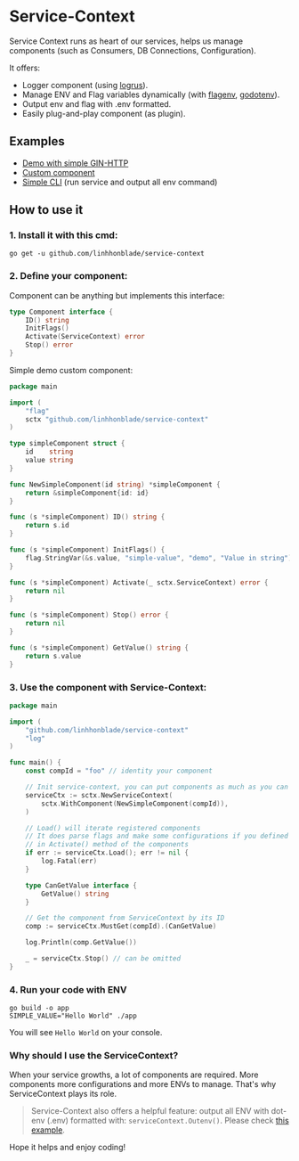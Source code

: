 # Service-Context

Service Context runs as heart of our services, helps us manage components (such as Consumers, DB Connections, Configuration).

It offers:

- Logger component (using [logrus](https://github.com/sirupsen/logrus)).
- Manage ENV and Flag variables dynamically (with [flagenv](github.com/facebookgo/flagenv), [godotenv](github.com/joho/godotenv)).
- Output env and flag with .env formatted. 
- Easily plug-and-play component (as plugin).

## Examples
- [Demo with simple GIN-HTTP](./examples/ginhttp)
- [Custom component](./examples/simplecomp)
- [Simple CLI](./examples/simplecli) (run service and output all env command)

## How to use it

### 1. Install it with this cmd:
```shell
go get -u github.com/linhhonblade/service-context
```

### 2. Define your component:
Component can be anything but implements this interface:

```go
type Component interface {
	ID() string
	InitFlags()
	Activate(ServiceContext) error
	Stop() error
}
```

Simple demo custom component:

```go
package main

import (
	"flag"
	sctx "github.com/linhhonblade/service-context"
)

type simpleComponent struct {
	id    string
	value string
}

func NewSimpleComponent(id string) *simpleComponent {
	return &simpleComponent{id: id}
}

func (s *simpleComponent) ID() string {
	return s.id
}

func (s *simpleComponent) InitFlags() {
	flag.StringVar(&s.value, "simple-value", "demo", "Value in string")
}

func (s *simpleComponent) Activate(_ sctx.ServiceContext) error {
	return nil
}

func (s *simpleComponent) Stop() error {
	return nil
}

func (s *simpleComponent) GetValue() string {
	return s.value
}
```

### 3. Use the component with Service-Context:

```go
package main

import (
	"github.com/linhhonblade/service-context"
	"log"
)

func main() {
	const compId = "foo" // identity your component

	// Init service-context, you can put components as much as you can
	serviceCtx := sctx.NewServiceContext(
		sctx.WithComponent(NewSimpleComponent(compId)),
	)

	// Load() will iterate registered components
	// It does parse flags and make some configurations if you defined
	// in Activate() method of the components
	if err := serviceCtx.Load(); err != nil {
		log.Fatal(err)
	}

	type CanGetValue interface {
		GetValue() string
	}

	// Get the component from ServiceContext by its ID
	comp := serviceCtx.MustGet(compId).(CanGetValue)

	log.Println(comp.GetValue())

	_ = serviceCtx.Stop() // can be omitted
}
```

### 4. Run your code with ENV

```shell
go build -o app
SIMPLE_VALUE="Hello World" ./app
```

You will see `Hello World` on your console.

### Why should I use the ServiceContext?

When your service growths, a lot of components are required. More components more configurations and more ENVs to manage. That's why ServiceContext plays its role.

> Service-Context also offers a helpful feature: output all ENV with dot-env (.env) formatted with: `serviceContext.Outenv()`.
> Please check [this example](./examples/simplecli).

Hope it helps and enjoy coding!
